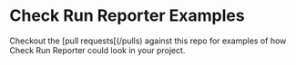 # Check Run Reporter Examples

Checkout the [pull requests[(/pulls) against this repo for examples of how Check Run Reporter could look in your project.
